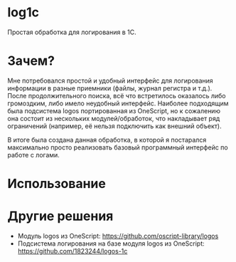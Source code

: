 # log1c
Простая обработка для логирования в 1С. 

# Зачем?
Мне потребовался простой и удобный интерфейс для логирования информации в разные приемники (файлы, журнал регистра и т.д.). После продолжительного поиска, всё что встретилось оказалось либо громоздким, либо имело неудобный интерфейс. Наиболее подходящим была подсистема logos портированная из OneScript, но к сожалению она состоит из нескольких модулей/обработок, что накладывает ряд ограничений (например, её нельзя подключить как внешний объект).

В итоге была создана данная обработка, в которой я постарался максимально просто реализовать базовый программный интерфейс по работе с логами.

# Использование

# Другие решения
* Модуль logos из OneScript: https://github.com/oscript-library/logos
* Подсистема логирования на базе модуля logos из OneScript: https://github.com/1823244/logos-1c